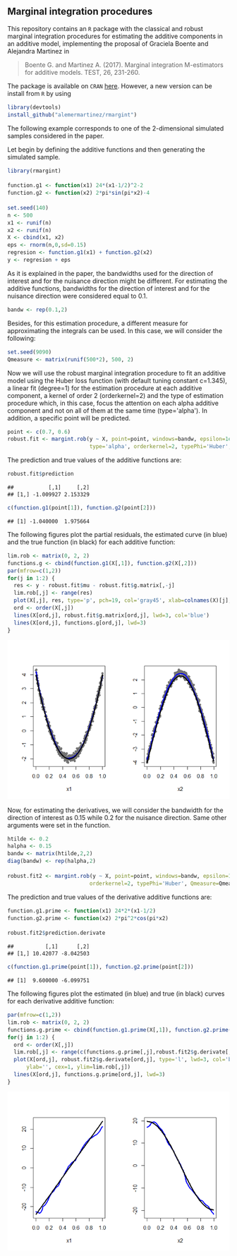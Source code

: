 Marginal integration procedures
-------------------------------

This repository contains an <code>R</code> package with the classical and robust marginal integration procedures for estimating the additive components in an additive model, implementing the proposal of Graciela Boente and Alejandra Martinez in

> Boente G. and Martinez A. (2017). Marginal integration M-estimators for additive models. TEST, 26, 231-260.

The package is available on <code>CRAN</code> [here](https://cran.r-project.org/web/packages/rmargint/index.html). However, a new version can be install from <code>R</code> by using

``` r
library(devtools)
install_github("alemermartinez/rmargint")
```

The following example corresponds to one of the 2-dimensional simulated samples considered in the paper.

Let begin by defining the additive functions and then generating the simulated sample.

``` r
library(rmargint)

function.g1 <- function(x1) 24*(x1-1/2)^2-2
function.g2 <- function(x2) 2*pi*sin(pi*x2)-4

set.seed(140)
n <- 500
x1 <- runif(n)
x2 <- runif(n)
X <- cbind(x1, x2)
eps <- rnorm(n,0,sd=0.15)
regresion <- function.g1(x1) + function.g2(x2)
y <- regresion + eps
```

As it is explained in the paper, the bandwidths used for the direction of interest and for the nuisance direction might be different. For estimating the additive functions, bandwidths for the direction of interest and for the nuisance direction were considered equal to 0.1.

``` r
bandw <- rep(0.1,2)
```

Besides, for this estimation procedure, a different measure for approximating the integrals can be used. In this case, we will consider the following:

``` r
set.seed(9090)
Qmeasure <- matrix(runif(500*2), 500, 2)
```

Now we will use the robust marginal integration procedure to fit an additive model using the Huber loss function (with default tuning constant c=1.345), a linear fit (degree=1) for the estimation procedure at each additive component, a kernel of order 2 (orderkernel=2) and the type of estimation procedure which, in this case, focus the attention on each alpha additive component and not on all of them at the same time (type='alpha'). In addition, a specific point will be predicted.

``` r
point <- c(0.7, 0.6)
robust.fit <- margint.rob(y ~ X, point=point, windows=bandw, epsilon=1e-10, degree=1,
                          type='alpha', orderkernel=2, typePhi='Huber', Qmeasure=Qmeasure)
```

The prediction and true values of the additive functions are:

``` r
robust.fit$prediction
```

    ##           [,1]     [,2]
    ## [1,] -1.009927 2.153329

``` r
c(function.g1(point[1]), function.g2(point[2]))
```

    ## [1] -1.040000  1.975664

The following figures plot the partial residuals, the estimated curve (in blue) and the true function (in black) for each additive function:

``` r
lim.rob <- matrix(0, 2, 2)
functions.g <- cbind(function.g1(X[,1]), function.g2(X[,2]))
par(mfrow=c(1,2))
for(j in 1:2) {
  res <- y - robust.fit$mu - robust.fit$g.matrix[,-j]
  lim.rob[,j] <- range(res)
  plot(X[,j], res, type='p', pch=19, col='gray45', xlab=colnames(X)[j], ylab='', cex=1, ylim=lim.rob[,j])
  ord <- order(X[,j])
  lines(X[ord,j], robust.fit$g.matrix[ord,j], lwd=3, col='blue')
  lines(X[ord,j], functions.g[ord,j], lwd=3)
}
```

![](README_files/figure-markdown_github/plots-1.png)

Now, for estimating the derivatives, we will consider the bandwidth for the direction of interest as 0.15 while 0.2 for the nuisance direction. Same other arguments were set in the function.

``` r
htilde <- 0.2
halpha <- 0.15
bandw <- matrix(htilde,2,2)
diag(bandw) <- rep(halpha,2)

robust.fit2 <- margint.rob(y ~ X, point=point, windows=bandw, epsilon=1e-10, degree=1, type='alpha',
                          orderkernel=2, typePhi='Huber', Qmeasure=Qmeasure, qderivate=TRUE)
```

The prediction and true values of the derivative additive functions are:

``` r
function.g1.prime <- function(x1) 24*2*(x1-1/2)
function.g2.prime <- function(x2) 2*pi^2*cos(pi*x2)

robust.fit2$prediction.derivate
```

    ##          [,1]      [,2]
    ## [1,] 10.42077 -8.042503

``` r
c(function.g1.prime(point[1]), function.g2.prime(point[2]))
```

    ## [1]  9.600000 -6.099751

The following figures plot the estimated (in blue) and true (in black) curves for each derivative additive function:

``` r
par(mfrow=c(1,2))
lim.rob <- matrix(0, 2, 2)
functions.g.prime <- cbind(function.g1.prime(X[,1]), function.g2.prime(X[,2]))
for(j in 1:2) {
  ord <- order(X[,j])
  lim.rob[,j] <- range(c(functions.g.prime[,j],robust.fit2$g.derivate[,j]))
  plot(X[ord,j], robust.fit2$g.derivate[ord,j], type='l', lwd=3, col='blue', xlab=colnames(X)[j],
      ylab='', cex=1, ylim=lim.rob[,j])
  lines(X[ord,j], functions.g.prime[ord,j], lwd=3)
}
```

![](README_files/figure-markdown_github/plotderivatives-1.png)
